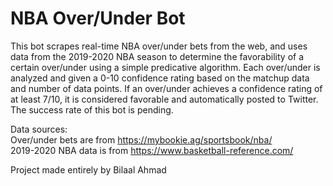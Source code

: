 # NBA Over/Under Bot

This bot scrapes real-time NBA over/under bets from the web, and uses data from the 2019-2020 NBA season to determine the favorability of a certain over/under using a simple predicative algorithm. Each over/under is analyzed and given a 0-10 confidence rating based on the matchup data and number of data points. If an over/under achieves a confidence rating of at least 7/10, it is considered favorable and automatically posted to Twitter. The success rate of this bot is pending.

Data sources:<br />
Over/under bets are from https://mybookie.ag/sportsbook/nba/<br />
2019-2020 NBA data is from https://www.basketball-reference.com/

Project made entirely by Bilaal Ahmad
